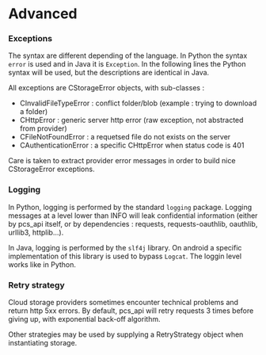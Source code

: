 Advanced
========

### Exceptions

The syntax are different depending of the language. In Python the syntax `error` is used and in Java it is `Exception`. In the following lines the Python syntax will be used, but the descriptions are identical in Java.

All exceptions are CStorageError objects, with sub-classes :
- CInvalidFileTypeError : conflict folder/blob (example : trying to download a folder)
- CHttpError : generic server http error (raw exception, not abstracted from provider)
- CFileNotFoundError : a requetsed file do not exists on the server
- CAuthenticationError : a specific CHttpError when status code is 401

Care is taken to extract provider error messages in order to build nice CStorageError exceptions.

### Logging

In Python, logging is performed by the standard `logging` package. Logging messages at a level lower than INFO
will leak confidential information (either by pcs_api itself, or by dependencies : requests, requests-oauthlib, oauthlib, urllib3, httplib...).

In Java, logging is performed by the `slf4j` library. On android a specific implementation of this library is used to bypass `Logcat`. The loggin level works like in Python.


### Retry strategy

Cloud storage providers sometimes encounter technical problems and return http 5xx errors.
By default, pcs_api will retry requests 3 times before giving up, with exponential back-off algorithm.

Other strategies may be used by supplying a RetryStrategy object when instantiating storage. 
